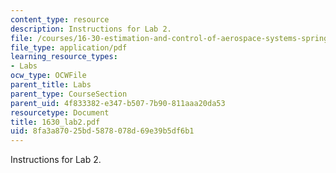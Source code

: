 ```yaml
---
content_type: resource
description: Instructions for Lab 2.
file: /courses/16-30-estimation-and-control-of-aerospace-systems-spring-2004/8fa3a87025bd5878078d69e39b5df6b1_1630_lab2.pdf
file_type: application/pdf
learning_resource_types:
- Labs
ocw_type: OCWFile
parent_title: Labs
parent_type: CourseSection
parent_uid: 4f833382-e347-b507-7b90-811aaa20da53
resourcetype: Document
title: 1630_lab2.pdf
uid: 8fa3a870-25bd-5878-078d-69e39b5df6b1
---
```

Instructions for Lab 2.


